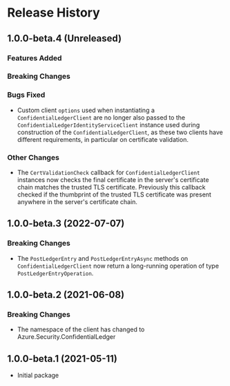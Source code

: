 # Release History

## 1.0.0-beta.4 (Unreleased)

### Features Added

### Breaking Changes

### Bugs Fixed

- Custom client `options` used when instantiating a `ConfidentialLedgerClient` are no longer also passed to the `ConfidentialLedgerIdentityServiceClient` instance used during construction of the `ConfidentialLedgerClient`, as these two clients have different requirements, in particular on certificate validation. 

### Other Changes

- The `CertValidationCheck` callback for `ConfidentialLedgerClient` instances now checks the final certificate in the server's certificate chain matches the trusted TLS certificate. Previously this callback checked if the thumbprint of the trusted TLS certificate was present anywhere in the server's certificate chain. 

## 1.0.0-beta.3 (2022-07-07)

### Breaking Changes

- The `PostLedgerEntry` and `PostLedgerEntryAsync` methods on `ConfidentialLedgerClient` now return a long-running operation of type `PostLedgerEntryOperation`.

## 1.0.0-beta.2 (2021-06-08)

### Breaking Changes

- The namespace of the client has changed to Azure.Security.ConfidentialLedger

## 1.0.0-beta.1 (2021-05-11)
- Initial package
